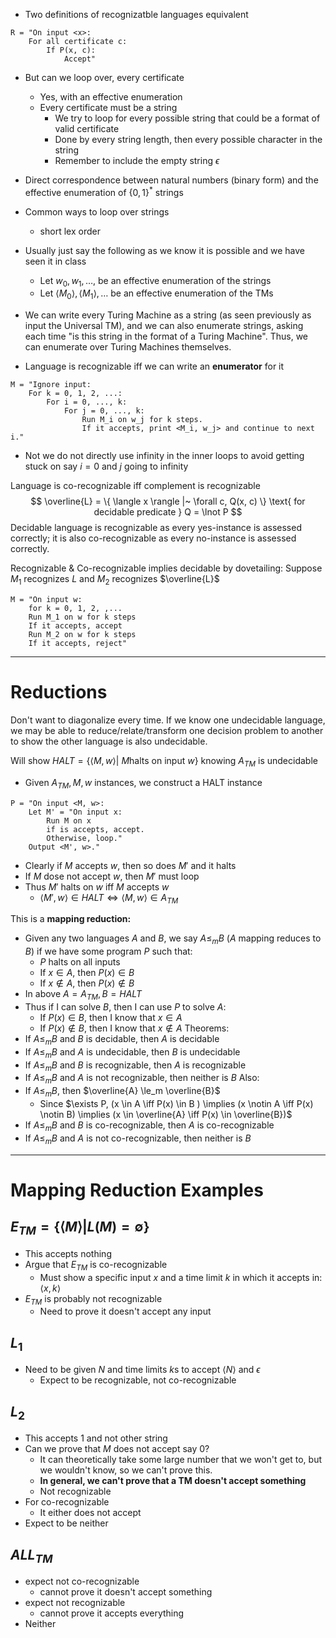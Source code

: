 - Two definitions of recognizatble languages equivalent
```
R = "On input <x>:
	For all certificate c:
		If P(x, c):
			Accept"
```
- But can we loop over, every certificate
	- Yes, with an effective enumeration
	- Every certificate must be a string
		- We try to loop for every possible string that could be a format of valid certificate
		- Done by every string length, then every possible character in the string
		- Remember to include the empty string $\epsilon$
- Direct correspondence between natural numbers (binary form) and the effective enumeration of $\{ 0, 1 \}^*$ strings
- Common ways to loop over strings
	- short lex order
- Usually just say the following as we know it is possible and we have seen it in class
	- Let $w_0, w_1, \ldots,$ be an effective enumeration of the strings
	- Let $\langle M_0 \rangle, \langle M_1 \rangle, \ldots$ be an effective enumeration of the TMs

- We can write every Turing Machine as a string (as seen previously as input the Universal TM), and we can also enumerate strings, asking each time "is this string in the format of a Turing Machine". Thus, we can enumerate over Turing Machines themselves.

- Language is recognizable iff we can write an **enumerator** for it
```
M = "Ignore input:
	For k = 0, 1, 2, ...:
		For i = 0, ..., k:
			For j = 0, ..., k:
				Run M_i on w_j for k steps.
				If it accepts, print <M_i, w_j> and continue to next i."
```
- Not we do not directly use infinity in the inner loops to avoid getting stuck on say $i = 0$ and $j$ going to infinity

Language is co-recognizable iff complement is recognizable
$$
\overline{L} = \{ \langle x \rangle |~ \forall c, Q(x, c) \} \text{ for decidable predicate } Q = \lnot P
$$
Decidable language is recognizable as every yes-instance is assessed correctly; it is also co-recognizable as every no-instance is assessed correctly.

Recognizable & Co-recognizable implies decidable by dovetailing:
Suppose $M_1$ recognizes $L$ and $M_2$ recognizes $\overline{L}$
```
M = "On input w:
	for k = 0, 1, 2, ,...
	Run M_1 on w for k steps
	If it accepts, accept
	Run M_2 on w for k steps
	If it accepts, reject"
```
___
# Reductions
Don't want to diagonalize every time.
If we know one undecidable language, we may be able to reduce/relate/transform one decision problem to another to show the other language is also undecidable.

Will show $HALT = \{ \langle M, w \rangle |~ M \text{halts on input } w \}$ knowing $A_{TM}$ is undecidable
- Given $A_{TM}, M, w$ instances, we construct a HALT instance
```
P = "On input <M, w>:
	Let M' = "On input x:
		Run M on x
		if is accepts, accept.
		Otherwise, loop."
	Output <M', w>."
```
- Clearly if $M$ accepts $w$, then so does $M'$ and it halts
- If $M$ dose not accept $w$, then $M'$ must loop
- Thus $M'$ halts on $w$ iff $M$ accepts $w$
	- $\langle M', w \rangle \in HALT \iff \langle M, w \rangle \in A_{TM}$

This is a **mapping reduction:**
- Given any two languages $A$ and $B$, we say $A \le_m B$ ($A$ mapping reduces to $B$) if we have some program $P$ such that:
	- $P$ halts on all inputs
	- If $x \in A$, then $P(x) \in B$
	- If $x \notin A$, then $P(x) \notin B$
- In above $A = A_{TM}, B = HALT$
- Thus if I can solve $B$, then I can use $P$ to solve $A$:
	- If $P(x) \in B$, then I know that $x \in A$
	- If $P(x) \notin B$, then I know that $x \notin A$
Theorems:
- If $A \le_m B$ and $B$ is decidable, then $A$ is decidable
- If $A \le_m B$ and $A$ is undecidable, then $B$ is undecidable
- If $A \le_m B$ and $B$ is recognizable, then $A$ is recognizable
- If $A \le_m B$ and $A$ is not recognizable, then neither is $B$
Also:
- If $A \le_m B$, then $\overline{A} \le_m \overline{B}$
	- Since $\exists P, (x \in A \iff P(x) \in B ) \implies (x \notin A \iff P(x) \notin B) \implies (x \in \overline{A} \iff P(x) \in \overline{B})$
- If $A \le_m B$ and $B$ is co-recognizable, then $A$ is co-recognizable
- If $A \le_m B$ and $A$ is not co-recognizable, then neither is $B$
___
# Mapping Reduction Examples
## $E_{TM} = \{ \langle M \rangle | L(M) = \emptyset \}$
- This accepts nothing
- Argue that $E_{TM}$ is co-recognizable
	- Must show a specific input $x$ and a time limit $k$ in which it accepts in: $\langle x, k \rangle$
- $E_{TM}$ is probably not recognizable
	- Need to prove it doesn't accept any input
## $L_1$
- Need to be given $N$ and time limits $k$s to accept $\langle N \rangle$ and $\epsilon$
	- Expect to be recognizable, not co-recognizable
## $L_2$
- This accepts 1 and not other string
- Can we prove that $M$ does not accept say 0?
	- It can theoretically take some large number that we won't get to, but we wouldn't know, so we can't prove this.
	- **In general, we can't prove that a TM doesn't accept something**
	- Not recognizable
- For co-recognizable
	- It either does not accept 
- Expect to be neither
## $ALL_{TM}$
- expect not co-recognizable
	- cannot prove it doesn't accept something
- expect not recognizable
	- cannot prove it accepts everything
- Neither
